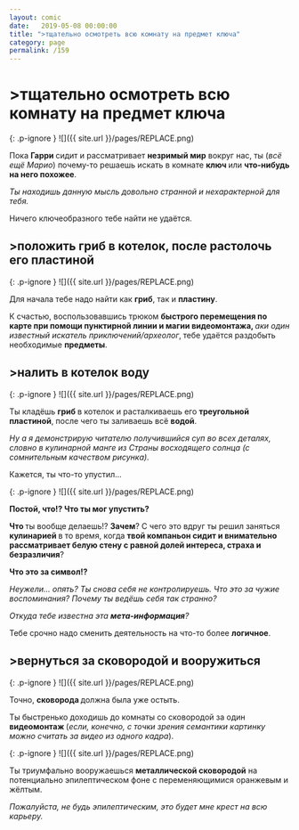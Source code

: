 ```yaml
---
layout: comic
date:   2019-05-08 00:00:00 
title: ">тщательно осмотреть всю комнату на предмет ключа"
category: page
permalink: /159
---
```

# >тщательно осмотреть всю комнату на предмет ключа

{: .p-ignore }
![]({{ site.url }}/pages/REPLACE.png)

Пока <strong>Гарри </strong>сидит и рассматривает <strong>незримый мир</strong> вокруг нас, ты (<em>всё ещё Марио</em>) почему-то решаешь искать в комнате <strong>ключ </strong>или <strong>что-нибудь на него похожее</strong>.

<em>Ты находишь данную мысль довольно странной и нехарактерной для тебя.</em>

Ничего ключеобразного тебе найти не удаётся.

## >положить гриб в котелок, после растолочь его пластиной

{: .p-ignore }
![]({{ site.url }}/pages/REPLACE.png)

Для начала тебе надо найти как <strong>гриб</strong>, так и <strong>пластину</strong>.

К счастью, воспользовавшись трюком <strong>быстрого перемещения по карте при помощи пунктирной линии и магии видеомонтажа, </strong><em>аки один известный искатель приключений/археолог</em>,<strong> </strong>тебе удаётся раздобыть необходимые <strong>предметы</strong>. 

## >налить в котелок воду

{: .p-ignore }
![]({{ site.url }}/pages/REPLACE.png)

Ты кладёшь <strong>гриб </strong>в котелок и расталкиваешь его <strong>треугольной пластиной</strong>, после чего ты заливаешь всё <strong>водой</strong>.

<em>Ну а я демонстрирую читателю получившийся суп во всех деталях, словно в кулинарной манге из Страны восходящего солнца (с сомнительным качеством рисунка).</em>

Кажется, ты что-то упустил…

{: .p-ignore }
![]({{ site.url }}/pages/REPLACE.png)

<strong>Постой, что!? Что ты мог упустить?</strong>

<strong>Что </strong>ты вообще делаешь!? <strong>Зачем</strong>? С чего это вдруг ты решил заняться <strong>кулинарией </strong>в то время, когда <strong>твой компаньон сидит и внимательно рассматривает белую стену с равной долей интереса, страха и безразличия</strong>?

<strong>Что это за символ!?</strong>

<em>Неужели… опять? Ты снова себя не контролируешь. Что это за чужие воспоминания? Почему ты ведёшь себя так странно?</em>

<em>Откуда тебе известна эта <strong><strong>мета-информация</strong></strong>?</em>

Тебе срочно надо сменить деятельность на что-то более <strong>логичное</strong>.

## >вернуться за сковородой и вооружиться

{: .p-ignore }
![]({{ site.url }}/pages/REPLACE.png)

Точно, <strong>сковорода </strong>должна была уже остыть. 

Ты быстренько доходишь до комнаты со сковородой за один <strong>видеомонтаж </strong>(<em>если, конечно, с точки зрения семантики картинку можно считать за видео из одного кадра</em>).

{: .p-ignore }
![]({{ site.url }}/pages/REPLACE.png)

Ты триумфально вооружаешься <strong>металлической сковородой</strong> на потенциально эпилептическом фоне с переменяющимися оранжевым и жёлтым.

<em>Пожалуйста, не будь эпилептическим, это будет мне крест на всю карьеру.</em>
